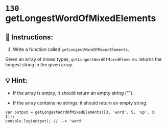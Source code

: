 # `130` getLongestWordOfMixedElements

## 📝 Instructions: 

1. Write a function called `getLongestWordOfMixedElements`.

Given an array of mixed types, `getLongestWordOfMixedElements` returns the longest string in the given array.

## :bulb: Hint:

* If the array is empty, it should return an empty string (“”). 

* If the array contains no strings; it should return an empty string.


```Js
var output = getLongestWordOfMixedElements([3, 'word', 5, 'up', 3, 1]);
console.log(output); // --> 'word'
```